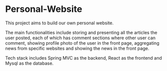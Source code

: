 # Personal-Website
This project aims to build our own personal website. 

The main functionalities include storing and presenting all the articles the user posted, each of which has comment sections where other user can comment, showing profile photo of the user in the front page, aggregating news from specific websites and showing the news in the front page.

Tech stack includes Spring MVC as the backend, React as the frontend and Mysql as the database.
